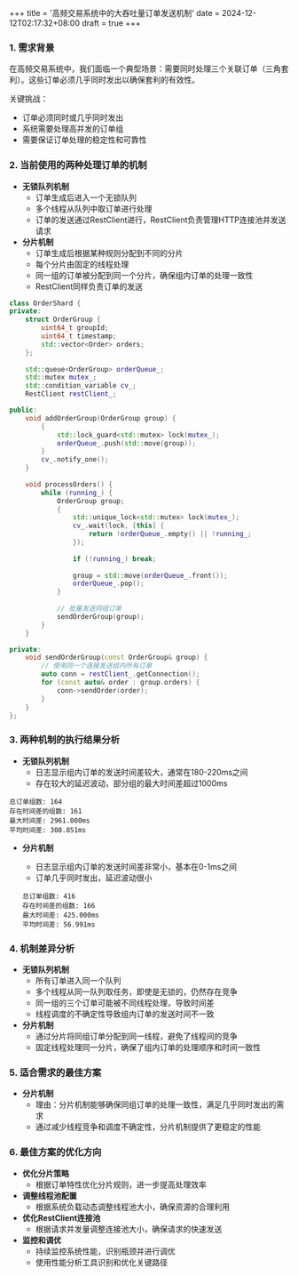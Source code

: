 +++
title = '高频交易系统中的大吞吐量订单发送机制'
date = 2024-12-12T02:17:32+08:00
draft = true
+++
### 1. 需求背景

在高频交易系统中，我们面临一个典型场景：需要同时处理三个关联订单（三角套利）。这些订单必须几乎同时发出以确保套利的有效性。

关键挑战：

- 订单必须同时或几乎同时发出
- 系统需要处理高并发的订单组
- 需要保证订单处理的稳定性和可靠性

### 2. 当前使用的两种处理订单的机制

- **无锁队列机制**
    - 订单生成后进入一个无锁队列
    - 多个线程从队列中取订单进行处理
    - 订单的发送通过RestClient进行，RestClient负责管理HTTP连接池并发送请求
- **分片机制**
    - 订单生成后根据某种规则分配到不同的分片
    - 每个分片由固定的线程处理
    - 同一组的订单被分配到同一个分片，确保组内订单的处理一致性
    - RestClient同样负责订单的发送

```cpp
class OrderShard {
private:
    struct OrderGroup {
        uint64_t groupId;
        uint64_t timestamp;
        std::vector<Order> orders;
    };
    
    std::queue<OrderGroup> orderQueue_;
    std::mutex mutex_;
    std::condition_variable cv_;
    RestClient restClient_;

public:
    void addOrderGroup(OrderGroup group) {
        {
            std::lock_guard<std::mutex> lock(mutex_);
            orderQueue_.push(std::move(group));
        }
        cv_.notify_one();
    }
    
    void processOrders() {
        while (running_) {
            OrderGroup group;
            {
                std::unique_lock<std::mutex> lock(mutex_);
                cv_.wait(lock, [this] { 
                    return !orderQueue_.empty() || !running_; 
                });
                
                if (!running_) break;
                
                group = std::move(orderQueue_.front());
                orderQueue_.pop();
            }
            
            // 批量发送同组订单
            sendOrderGroup(group);
        }
    }

private:
    void sendOrderGroup(const OrderGroup& group) {
        // 使用同一个连接发送组内所有订单
        auto conn = restClient_.getConnection();
        for (const auto& order : group.orders) {
            conn->sendOrder(order);
        }
    }
};
```

### 3. 两种机制的执行结果分析

- **无锁队列机制**
    - 日志显示组内订单的发送时间差较大，通常在180-220ms之间
    - 存在较大的延迟波动，部分组的最大时间差超过1000ms

```
总订单组数: 164
存在时间差的组数: 161
最大时间差: 2961.000ms
平均时间差: 308.851ms
```

- **分片机制**
    - 日志显示组内订单的发送时间差非常小，基本在0-1ms之间
    - 订单几乎同时发出，延迟波动很小
    
    ```
    总订单组数: 416
    存在时间差的组数: 166
    最大时间差: 425.000ms
    平均时间差: 56.991ms
    ```
    

### 4. 机制差异分析

- **无锁队列机制**
    - 所有订单进入同一个队列
    - 多个线程从同一队列取任务，即使是无锁的，仍然存在竞争
    - 同一组的三个订单可能被不同线程处理，导致时间差
    - 线程调度的不确定性导致组内订单的发送时间不一致
- **分片机制**
    - 通过分片将同组订单分配到同一线程，避免了线程间的竞争
    - 固定线程处理同一分片，确保了组内订单的处理顺序和时间一致性

### 5. 适合需求的最佳方案

- **分片机制**
    - 理由：分片机制能够确保同组订单的处理一致性，满足几乎同时发出的需求
    - 通过减少线程竞争和调度不确定性，分片机制提供了更稳定的性能

### 6. 最佳方案的优化方向

- **优化分片策略**
    - 根据订单特性优化分片规则，进一步提高处理效率
- **调整线程池配置**
    - 根据系统负载动态调整线程池大小，确保资源的合理利用
- **优化RestClient连接池**
    - 根据请求并发量调整连接池大小，确保请求的快速发送
- **监控和调优**
    - 持续监控系统性能，识别瓶颈并进行调优
    - 使用性能分析工具识别和优化关键路径
